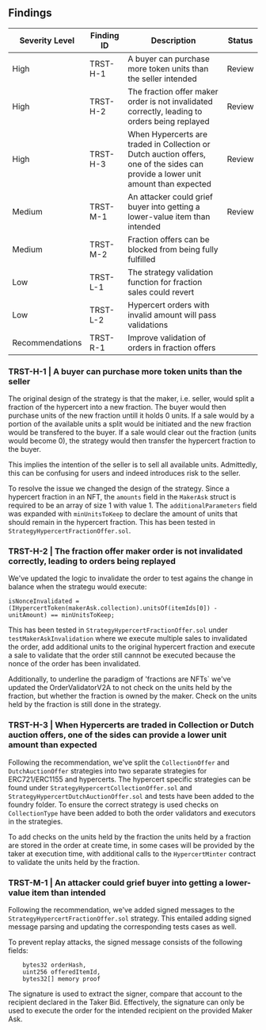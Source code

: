 ## Findings

| Severity Level  | Finding ID | Description                                                                                                                      | Status |
| --------------- | ---------- | -------------------------------------------------------------------------------------------------------------------------------- | ------ |
| High            | TRST-H-1   | A buyer can purchase more token units than the seller intended                                                                   | Review |
| High            | TRST-H-2   | The fraction offer maker order is not invalidated correctly, leading to orders being replayed                                    | Review |
| High            | TRST-H-3   | When Hypercerts are traded in Collection or Dutch auction offers, one of the sides can provide a lower unit amount than expected | Review |
| Medium          | TRST-M-1   | An attacker could grief buyer into getting a lower-value item than intended                                                      | Review |
| Medium          | TRST-M-2   | Fraction offers can be blocked from being fully fulfilled                                                                        |        |
| Low             | TRST-L-1   | The strategy validation function for fraction sales could revert                                                                 |        |
| Low             | TRST-L-2   | Hypercert orders with invalid amount will pass validations                                                                       |        |
| Recommendations | TRST-R-1   | Improve validation of orders in fraction offers                                                                                  |        |

### TRST-H-1 | A buyer can purchase more token units than the seller

The original design of the strategy is that the maker, i.e. seller, would split a fraction of the hypercert into a new
fraction. The buyer would then purchase units of the new fraction untill it holds 0 units. If a sale would by a portion
of the available units a split would be initiated and the new fraction would be transfered to the buyer. If a sale would
clear out the fraction (units would become 0), the strategy would then transfer the hypercert fraction to the buyer.

This implies the intention of the seller is to sell all available units. Admittedly, this can be confusing for users and
indeed introduces risk to the seller.

To resolve the issue we changed the design of the strategy. Since a hypercert fraction in an NFT, the `amounts` field in
the `MakerAsk` struct is required to be an array of size 1 with value 1. The `additionalParameters` field was expanded
with `minUnitsToKeep` to declare the amount of units that should remain in the hypercert fraction. This has been tested
in `StrategyHypercertFractionOffer.sol`.

### TRST-H-2 | The fraction offer maker order is not invalidated correctly, leading to orders being replayed

We've updated the logic to invalidate the order to test agains the change in balance when the strategu would execute:

```solidity
isNonceInvalidated = (IHypercertToken(makerAsk.collection).unitsOf(itemIds[0]) - unitAmount) == minUnitsToKeep;
```

This has been tested in `StrategyHypercertFractionOffer.sol` under `testMakerAskInvalidation` where we execute multiple
sales to invalidated the order, add additional units to the original hypercert fraction and execute a sale to validate
that the order still cannnot be executed because the nonce of the order has been invalidated.

Additionally, to underline the paradigm of 'fractions are NFTs` we've updated the OrderValidatorV2A to not check on the
units held by the fraction, but whether the fraction is owned by the maker. Check on the units held by the fraction is
still done in the strategy.

### TRST-H-3 | When Hypercerts are traded in Collection or Dutch auction offers, one of the sides can provide a lower unit amount than expected

Following the recommendation, we've split the `CollectionOffer` and `DutchAuctionOffer` strategies into two separate
strategies for ERC721/ERC1155 and hypercerts. The hypercert specific strategies can be found under
`StrategyHypercertCollectionOffer.sol` and `StrategyHypercertDutchAuctionOffer.sol` and tests have been added to the
foundry folder. To ensure the correct strategy is used checks on `CollectionType` have been added to both the order
validators and executors in the strategies.

To add checks on the units held by the fraction the units held by a fraction are stored in the order at create time, in
some cases will be provided by the taker at execution time, with additional calls to the `HypercertMinter` contract to
validate the units held by the fraction.

### TRST-M-1 | An attacker could grief buyer into getting a lower-value item than intended

Following the recommendation, we've added signed messages to the `StrategyHypercertFractionOffer.sol` strategy. This
entailed adding signed message parsing and updating the corresponding tests cases as well.

To prevent replay attacks, the signed message consists of the following fields:

```solidity
    bytes32 orderHash,
    uint256 offeredItemId,
    bytes32[] memory proof
```

The signature is used to extract the signer, compare that account to the recipient declared in the Taker Bid.
Effectively, the signature can only be used to execute the order for the intended recipient on the provided Maker Ask.
